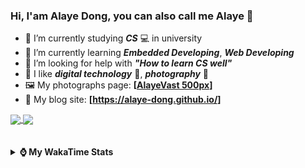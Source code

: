 ### Hi, **I'am Alaye Dong**, you can also call me **Alaye** 👋

- 📖 I’m currently studying ***CS*** 💻 in university
- 🌱 I’m currently learning ***Embedded Developing***, ***Web Developing***
- 🤔 I’m looking for help with ***"How to learn CS well"***
- 🤩 I like ***digital technology*** 📱, ***photography*** 📸
- 🖼️ My photographs page: **[[AlayeVast 500px](https://500px.com.cn/AlayeVast)]**
- 📰 My blog site: **[https://alaye-dong.github.io/]**

<!--
[![Alaye's GitHub stats](https://github-readme-stats.vercel.app/api?username=Alaye-Dong&custom_title=Alaye%20Dong`s%20GitHub%20stats&show_icons=true&rank_icon=percentile&theme=transparent&include_all_commits=true&count_private=true)](https://github.com/anuraghazra/github-readme-stats) 
[![Top Langs](https://github-readme-stats.vercel.app/api/top-langs/?username=Alaye-Dong\&layout=compact&theme=transparent)](https://github.com/anuraghazra/github-readme-stats)
-->
<a href="https://github.com/anuraghazra/github-readme-stats">
  <img height=200 align="center" src="https://github-readme-stats.vercel.app/api?username=Alaye-Dong&custom_title=Alaye%20Dong`s%20GitHub%20stats&show_icons=true&rank_icon=percentile&theme=transparent&include_all_commits=true&count_private=true" />
</a>
<a href="https://github.com/anuraghazra/convoychat">
  <img height=200 align="center" src="https://github-readme-stats.vercel.app/api/top-langs/?username=Alaye-Dong&layout=compact&theme=transparent&include_all_commits=true&count_private=true&langs_count=8&card_width=300" />
</a>

<br />
<br />

<div style="display:none"> 
  <img src="https://visitor-badge.laobi.icu/badge?page_id=Alaye-Dong.Alaye-Dong"/>
</div>
<br />

<details>	
  <summary><b> ⌚ My WakaTime Stats </b></summary>

<br />

<!--START_SECTION:waka-->
![Code Time](http://img.shields.io/badge/Code%20Time-349%20hrs%2020%20mins-blue)

![Profile Views](http://img.shields.io/badge/Profile%20Views-1-blue)

![Lines of code](https://img.shields.io/badge/From%20Hello%20World%20I%27ve%20Written-797.6%20thousand%20lines%20of%20code-blue)

**🐱 My GitHub Data** 

> 📦 84.7 kB Used in GitHub's Storage 
 > 
> 🏆 8 Contributions in the Year 2025
 > 
> 🚫 Not Opted to Hire
 > 
> 📜 18 Public Repositories 
 > 
> 🔑 4 Private Repositories 
 > 
**I'm a Night 🦉** 

```text
🌞 Morning                82 commits          ██░░░░░░░░░░░░░░░░░░░░░░░   06.49 % 
🌆 Daytime                402 commits         ████████░░░░░░░░░░░░░░░░░   31.83 % 
🌃 Evening                508 commits         ██████████░░░░░░░░░░░░░░░   40.22 % 
🌙 Night                  271 commits         █████░░░░░░░░░░░░░░░░░░░░   21.46 % 
```
📅 **I'm Most Productive on Sunday** 

```text
Monday                   215 commits         ████░░░░░░░░░░░░░░░░░░░░░   17.02 % 
Tuesday                  153 commits         ███░░░░░░░░░░░░░░░░░░░░░░   12.11 % 
Wednesday                141 commits         ███░░░░░░░░░░░░░░░░░░░░░░   11.16 % 
Thursday                 207 commits         ████░░░░░░░░░░░░░░░░░░░░░   16.39 % 
Friday                   166 commits         ███░░░░░░░░░░░░░░░░░░░░░░   13.14 % 
Saturday                 151 commits         ███░░░░░░░░░░░░░░░░░░░░░░   11.96 % 
Sunday                   230 commits         █████░░░░░░░░░░░░░░░░░░░░   18.21 % 
```


📊 **This Week I Spent My Time On** 

```text
💬 Programming Languages: 
Java                     1 hr 10 mins        ██████████░░░░░░░░░░░░░░░   38.71 % 
Markdown                 58 mins             ████████░░░░░░░░░░░░░░░░░   32.40 % 
Python                   35 mins             █████░░░░░░░░░░░░░░░░░░░░   19.59 % 
CSS                      9 mins              █░░░░░░░░░░░░░░░░░░░░░░░░   05.01 % 
TypeScript               5 mins              █░░░░░░░░░░░░░░░░░░░░░░░░   02.83 % 

🔥 Editors: 
VS Code                  1 hr 50 mins        ███████████████░░░░░░░░░░   60.85 % 
IntelliJ IDEA            1 hr 11 mins        ██████████░░░░░░░░░░░░░░░   39.15 % 

🐱‍💻 Projects: 
JXUT-BST-IO-VitePress-For1 hr 4 mins         █████████░░░░░░░░░░░░░░░░   35.43 % 
Homework1213             1 hr                ████████░░░░░░░░░░░░░░░░░   33.09 % 
OCR2Embed                24 mins             ███░░░░░░░░░░░░░░░░░░░░░░   13.39 % 
Py-Snake-Game            11 mins             ██░░░░░░░░░░░░░░░░░░░░░░░   06.29 % 
SIMS                     11 mins             ██░░░░░░░░░░░░░░░░░░░░░░░   06.07 % 
```

**I Mostly Code in C** 

```text
JavaScript               3 repos             ███░░░░░░░░░░░░░░░░░░░░░░   12.00 % 
C++                      3 repos             ███░░░░░░░░░░░░░░░░░░░░░░   12.00 % 
Java                     2 repos             ██░░░░░░░░░░░░░░░░░░░░░░░   08.00 % 
CSS                      1 repo              █░░░░░░░░░░░░░░░░░░░░░░░░   04.00 % 
Vue                      1 repo              █░░░░░░░░░░░░░░░░░░░░░░░░   04.00 % 
```



**Timeline**

![Lines of Code chart](https://raw.githubusercontent.com/Alaye-Dong/Alaye-Dong/main/assets/bar_graph.png)


 Last Updated on 04/01/2025 18:43:29 UTC
<!--END_SECTION:waka-->

</details>
